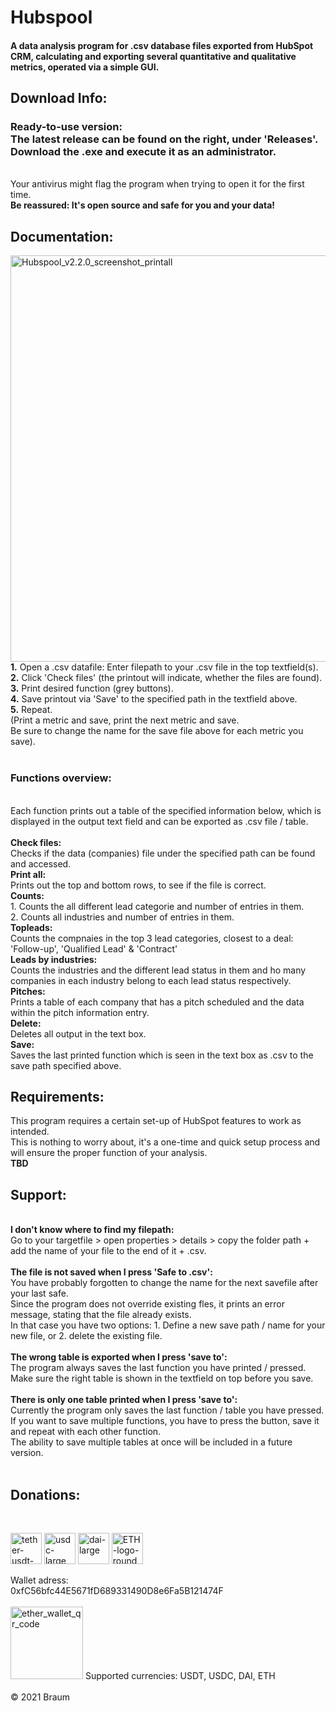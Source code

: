 # Hubspool
#### A data analysis program for .csv database files exported from HubSpot CRM, calculating and exporting several quantitative and qualitative metrics, operated via a simple GUI. 

## Download Info: <br>
<h3> Ready-to-use version: <br>
The latest release can be found on the right, under 'Releases'. <br>
Download the .exe and execute it as an administrator. </h3> <br>
Your antivirus might flag the program when trying to open it for the first time. <br>
<strong>Be reassured: It's open source and safe for you and your data!</strong><br>

## Documentation: <br>
<img src="https://user-images.githubusercontent.com/86114549/123169716-ee5aee00-d479-11eb-8fb1-cc90e99c0be4.png" alt="Hubspool_v2.2.0_screenshot_printall" height="650">
<br>
<strong>1.</strong> Open a .csv datafile: Enter filepath to your .csv file in the top textfield(s). <br>
<strong>2.</strong> Click 'Check files' (the printout will indicate, whether the files are found). <br>
<strong>3.</strong> Print desired function (grey buttons). <br>
<strong>4.</strong> Save printout via 'Save' to the specified path in the textfield above. <br>
<strong>5.</strong> Repeat. <br>
(Print a metric and save, print the next metric and save. <br>
Be sure to change the name for the save file above for each metric you save).<br>
<br>
<h3>Functions overview:</h3><br>
Each function prints out a table of the specified information below, which is displayed in the output text field and can be exported as .csv file / table.<br>
<br>
<strong>Check files:</strong><br>
Checks if the data (companies) file under the specified path can be found and accessed.<br>
<strong>Print all:</strong><br>
Prints out the top and bottom rows, to see if the file is correct.<br>
<strong>Counts:</strong><br>
1. Counts the all different lead categorie and number of entries in them.<br>
2. Counts all industries and number of entries in them.<br>
<strong>Topleads:</strong><br>
Counts the compnaies in the top 3 lead categories, closest to a deal: 'Follow-up', 'Qualified Lead' & 'Contract'<br>
<strong>Leads by industries:</strong><br>
Counts the industries and the different lead status in them and ho many companies in each industry belong to each lead status respectively.<br>
<strong>Pitches:</strong><br>
Prints a table of each company that has a pitch scheduled and the data within the pitch information entry.<br>
<strong>Delete:</strong><br>
Deletes all output in the text box.<br>
<strong>Save:</strong><br>
Saves the last printed function which is seen in the text box as .csv to the save path specified above.<br>

## Requirements: <br>
This program requires a certain set-up of HubSpot features to work as intended. <br>
This is nothing to worry about, it's a one-time and quick setup process and will ensure the proper function of your analysis.<br>
**TBD** <br>

<h2>Support:</h2><br>
<strong>I don't know where to find my filepath:</strong><br>
Go to your targetfile > open properties > details > copy the folder path + add the name of your file to the end of it + .csv. <br>
<br>
<strong>The file is not saved when I press 'Safe to .csv':</strong><br>
You have probably forgotten to change the name for the next savefile after your last safe.<br>
Since the program does not override existing fles, it prints an error message, stating that the file already exists.<br>
In that case you have two options: 1. Define a new save path / name for your new file, or 2. delete the existing file.<br>
<br>
<strong>The wrong table is exported when I press 'save to':</strong><br>
The program always saves the last function you have printed / pressed. <br>
Make sure the right table is shown in the textfield on top before you save.<br>
<br>
<strong>There is only one table printed when I press 'save to':</strong><br>
Currently the program only saves the last function / table you have pressed. <br>
If you want to save multiple functions, you have to press the button, save it and repeat with each other function.<br>
The ability to save multiple tables at once will be included in a future version. <br>
<br>

<h2>Donations:</h2><br>
<p float='left'>
<img src="https://user-images.githubusercontent.com/86114549/123052110-be243880-d402-11eb-9f0b-77df24874278.png" alt="tether-usdt-logo" height="50">
<img src="https://user-images.githubusercontent.com/86114549/122908329-4a2b5700-d354-11eb-8ba9-4fa8d2c76ed6.png" alt="usdc-large" height="50">
<img src="https://user-images.githubusercontent.com/86114549/122908250-35e75a00-d354-11eb-8be1-243fcecc93c6.png" alt="dai-large" height="50">
<img src="https://user-images.githubusercontent.com/86114549/122967139-7235ad00-d38a-11eb-86e9-b6e634a5fc75.png" alt="ETH-logo-round" height="50">
</p>
Wallet adress:<br> 
0xfC56bfc44E5671fD689331490D8e6Fa5B121474F<br>
<br>
<img width="116" alt="ether_wallet_qr_code" src="https://user-images.githubusercontent.com/86114549/122909208-3f24f680-d355-11eb-88b9-c49afb867a98.png">
Supported currencies: USDT, USDC, DAI, ETH <br>
<br>
© 2021 Braum
